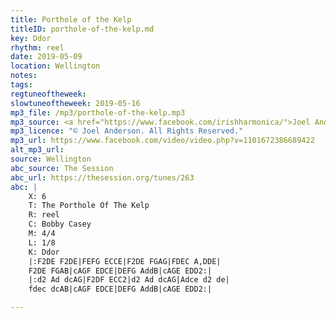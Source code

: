 ```yaml
---
title: Porthole of the Kelp
titleID: porthole-of-the-kelp.md
key: Ddor
rhythm: reel
date: 2019-05-09
location: Wellington
notes:
tags:
regtuneoftheweek:
slowtuneoftheweek: 2019-05-16
mp3_file: /mp3/porthole-of-the-kelp.mp3
mp3_source: <a href="https://www.facebook.com/irishharmonica/">Joel Anderson</a>
mp3_licence: "© Joel Anderson. All Rights Reserved."
mp3_url: https://www.facebook.com/video/video.php?v=1101672386689422
alt_mp3_url:
source: Wellington
abc_source: The Session
abc_url: https://thesession.org/tunes/263
abc: |
    X: 6
    T: The Porthole Of The Kelp
    R: reel
    C: Bobby Casey
    M: 4/4
    L: 1/8
    K: Ddor
    |:F2DE F2DE|FEFG ECCE|F2DE FGAG|FDEC A,DDE|
    F2DE FGAB|cAGF EDCE|DEFG AddB|cAGE EDD2:|
    |:d2 Ad dcAG|F2DF ECC2|d2 Ad dcAG|Adce d2 de|
    fdec dcAB|cAGF EDCE|DEFG AddB|cAGE EDD2:|

---
```

